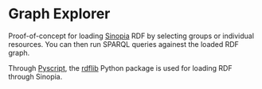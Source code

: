 # Graph Explorer
Proof-of-concept for loading [Sinopia](https://sinopia.io) RDF by selecting
groups or individual resources. You can then run SPARQL queries againest the
loaded RDF graph.

Through [Pyscript](https://pyscript.net/), the [rdflib](https://rdflib.readthedocs.io/en/stable/) Python package is used for loading RDF through Sinopia.